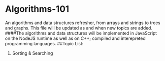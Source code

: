 # Algorithms-101 
An algorithms and data structures refresher, from arrays and strings to trees and graphs. This file will be updated as and when new topics are added.
####The algorithms and data structures will be implemented in JavaScript on the NodeJS runtime as well as on C++; compiled and interepreted programming languages.
##Topic List:
1. Sorting & Searching
